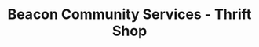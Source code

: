 ---
title: "Beacon Community Services - Thrift Shop"
url: /sidney/beacon-community-services-thrift-shop/
shop: charity
---